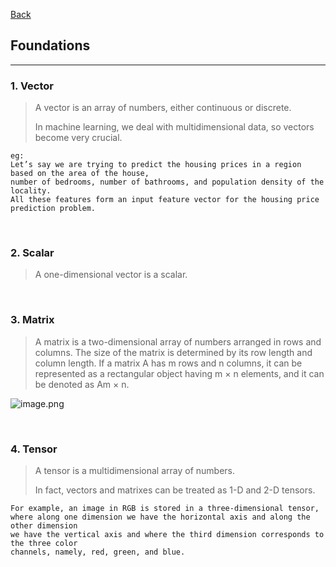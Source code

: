 [Back](README.md)

## Foundations

<hr>

### 1. Vector
>A vector is an array of numbers, either continuous or discrete.
>
>In machine learning, we deal with multidimensional data, so vectors become very 
crucial.

```
eg:
Let’s say we are trying to predict the housing prices in a region based on the area of the house, 
number of bedrooms, number of bathrooms, and population density of the locality. 
All these features form an input feature vector for the housing price prediction problem.
```

&nbsp;

### 2. Scalar

>A one-dimensional vector is a scalar.

&nbsp;

### 3. Matrix

>A matrix is a two-dimensional array of numbers arranged in rows and columns. The size 
of the matrix is determined by its row length and column length. If a matrix A has m rows and n columns, it can be represented as a rectangular object having m × n elements, and it can be denoted as Am × n.

![image.png](https://upload-images.jianshu.io/upload_images/12347236-b30a2fe161e01117.png?imageMogr2/auto-orient/strip%7CimageView2/2/w/1240)

&nbsp;

### 4. Tensor

>A tensor is a multidimensional array of numbers. 
>
>In fact, vectors and matrixes can be 
treated as 1-D and 2-D tensors.

```
For example, an image in RGB is stored in a three-dimensional tensor, 
where along one dimension we have the horizontal axis and along the other dimension 
we have the vertical axis and where the third dimension corresponds to the three color 
channels, namely, red, green, and blue.
```
